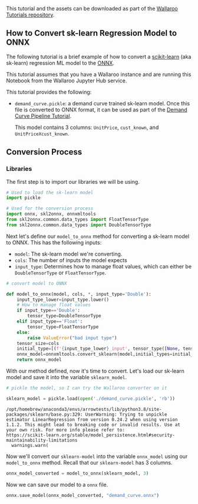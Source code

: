 This tutorial and the assets can be downloaded as part of the [Wallaroo Tutorials repository](https://github.com/WallarooLabs/Wallaroo_Tutorials/tree/main/model_conversion/sklearn-regression-to-onnx).

## How to Convert sk-learn Regression Model to ONNX

The following tutorial is a brief example of how to convert a [scikit-learn](https://scikit-learn.org/stable/) (aka sk-learn) regression ML model to the [ONNX](https://onnx.ai/ ).

This tutorial assumes that you have a Wallaroo instance and are running this Notebook from the Wallaroo Jupyter Hub service.

This tutorial provides the following:

* `demand_curve.pickle`: a demand curve trained sk-learn model.  Once this file is converted to ONNX format, it can be used as part of the [Demand Curve Pipeline Tutorial](/demand_curve/demandcurve_demo.ipynb).

    This model contains 3 columns: `UnitPrice`, `cust_known`, and `UnitPriceXcust_known`.

## Conversion Process

### Libraries

The first step is to import our libraries we will be using.


```python
# Used to load the sk-learn model
import pickle

# Used for the conversion process
import onnx, skl2onnx, onnxmltools
from skl2onnx.common.data_types import FloatTensorType
from skl2onnx.common.data_types import DoubleTensorType
```

Next let's define our `model_to_onnx` method for converting a sk-learn model to ONNX. This has the following inputs:

* `model`:  The sk-learn model we're converting.
* `cols`: The number of inputs the model expects
* `input_type`: Determines how to manage float values, which can either be `DoubleTensorType` or `FloatTensorType`.



```python
# convert model to ONNX

def model_to_onnx(model, cols, *, input_type='Double'):
    input_type_lower=input_type.lower()
    # How to manage float values
    if input_type=='Double':
        tensor_type=DoubleTensorType
    elif input_type=='Float':
        tensor_type=FloatTensorType
    else:
        raise ValueError("bad input type")
    tensor_size=cols
    initial_type=[(f'{input_type_lower}_input', tensor_type([None, tensor_size]))]
    onnx_model=onnxmltools.convert_sklearn(model,initial_types=initial_type)
    return onnx_model
```

With our method defined, now it's time to convert.  Let's load our sk-learn model and save it into the variable `sklearn_model`.


```python
# pickle the model, so I can try the Wallaroo converter on it

sklearn_model = pickle.load(open('./demand_curve.pickle', 'rb'))
```

    /opt/homebrew/anaconda3/envs/arrowtests/lib/python3.8/site-packages/sklearn/base.py:329: UserWarning: Trying to unpickle estimator LinearRegression from version 0.24.2 when using version 1.1.2. This might lead to breaking code or invalid results. Use at your own risk. For more info please refer to:
    https://scikit-learn.org/stable/model_persistence.html#security-maintainability-limitations
      warnings.warn(


Now we'll convert our `sklearn-model` into the variable `onnx_model` using our `model_to_onnx` method.  Recall that our `sklearn-model` has 3 columns.


```python
onnx_model_converted = model_to_onnx(sklearn_model, 3)
```

Now we can save our model to a `onnx` file.


```python
onnx.save_model(onnx_model_converted, "demand_curve.onnx")
```
